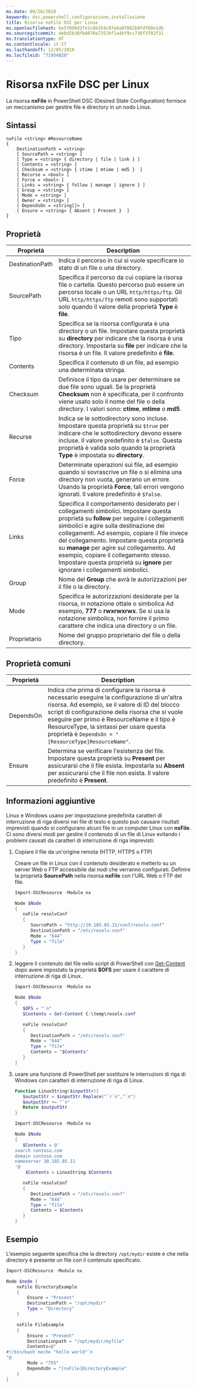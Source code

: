 ```yaml
---
ms.date: 09/20/2019
keywords: dsc,powershell,configurazione,installazione
title: Risorsa nxFile DSC per Linux
ms.openlocfilehash: be5f098d2fe1c8b354c07e6a8f882b8fdf00e1db
ms.sourcegitcommit: debd2b38fb8070a7357bf1a4bf9cc736f3702f31
ms.translationtype: HT
ms.contentlocale: it-IT
ms.lasthandoff: 12/05/2019
ms.locfileid: "71954828"
---
```

# <a name="dsc-for-linux-nxfile-resource"></a>Risorsa nxFile DSC per Linux

La risorsa **nxFile** in PowerShell DSC (Desired State Configuration) fornisce un meccanismo per gestire file e directory in un nodo Linux.

## <a name="syntax"></a>Sintassi

```Syntax
nxFile <string> #ResourceName
{
    DestinationPath = <string>
    [ SourcePath = <string> ]
    [ Type = <string> { directory | file | link } ]
    [ Contents = <string> ]
    [ Checksum = <string> { ctime | mtime | md5 }  ]
    [ Recurse = <bool> ]
    [ Force = <bool> ]
    [ Links = <string> { follow | manage | ignore } ]
    [ Group = <string> ]
    [ Mode = <string> ]
    [ Owner = <string> ]
    [ DependsOn = <string[]> ]
    [ Ensure = <string> { Absent | Present }  ]
}
```

## <a name="properties"></a>Proprietà

|Proprietà |Description |
|---|---|
|DestinationPath |Indica il percorso in cui si vuole specificare lo stato di un file o una directory. |
|SourcePath |Specifica il percorso da cui copiare la risorsa file o cartella. Questo percorso può essere un percorso locale o un URL `http/https/ftp`. Gli URL `http/https/ftp` remoti sono supportati solo quando il valore della proprietà **Type** è **file**. |
|Tipo |Specifica se la risorsa configurata è una directory o un file. Impostare questa proprietà su **directory** per indicare che la risorsa è una directory. Impostarla su **file** per indicare che la risorsa è un file. Il valore predefinito è **file**. |
|Contents |Specifica il contenuto di un file, ad esempio una determinata stringa. |
|Checksum |Definisce il tipo da usare per determinare se due file sono uguali. Se la proprietà **Checksum** non è specificata, per il confronto viene usato solo il nome del file o della directory. I valori sono: **ctime**, **mtime** o **md5**. |
|Recurse |Indica se le sottodirectory sono incluse. Impostare questa proprietà su `$true` per indicare che le sottodirectory devono essere incluse. Il valore predefinito è `$false`. Questa proprietà è valida solo quando la proprietà **Type** è impostata su **directory**. |
|Force |Determinate operazioni sui file, ad esempio quando si sovrascrive un file o si elimina una directory non vuota, generano un errore. Usando la proprietà **Force**, tali errori vengono ignorati. Il valore predefinito è `$false`. |
|Links |Specifica il comportamento desiderato per i collegamenti simbolici. Impostare questa proprietà su **follow** per seguire i collegamenti simbolici e agire sulla destinazione dei collegamenti. Ad esempio, copiare il file invece del collegamento. Impostare questa proprietà su **manage** per agire sul collegamento. Ad esempio, copiare il collegamento stesso. Impostare questa proprietà su **ignore** per ignorare i collegamenti simbolici. |
|Group |Nome del **Group** che avrà le autorizzazioni per il file o la directory. |
|Mode |Specifica le autorizzazioni desiderate per la risorsa, in notazione ottale o simbolica Ad esempio, **777** o **rwxrwxrwx**. Se si usa la notazione simbolica, non fornire il primo carattere che indica una directory o un file. |
|Proprietario |Nome del gruppo proprietario del file o della directory. |

## <a name="common-properties"></a>Proprietà comuni

|Proprietà |Description |
|---|---|
|DependsOn |Indica che prima di configurare la risorsa è necessario eseguire la configurazione di un'altra risorsa. Ad esempio, se il valore di ID del blocco script di configurazione della risorsa che si vuole eseguire per primo è ResourceName e il tipo è ResourceType, la sintassi per usare questa proprietà è `DependsOn = "[ResourceType]ResourceName"`. |
|Ensure |Determina se verificare l'esistenza del file. Impostare questa proprietà su **Present** per assicurarsi che il file esista. Impostarla su **Absent** per assicurarsi che il file non esista. Il valore predefinito è **Present**. |

## <a name="additional-information"></a>Informazioni aggiuntive

Linux e Windows usano per impostazione predefinita caratteri di interruzione di riga diversi nei file di testo e questo può causare risultati imprevisti quando si configurano alcuni file in un computer Linux con **nxFile**. Ci sono diversi modi per gestire il contenuto di un file di Linux evitando i problemi causati da caratteri di interruzione di riga imprevisti:

1. Copiare il file da un'origine remota (HTTP, HTTPS o FTP)

   Creare un file in Linux con il contenuto desiderato e metterlo su un server Web o FTP accessibile dai nodi che verranno configurati. Definire la proprietà **SourcePath** nella risorsa **nxFile** con l'URL Web o FTP del file.

   ```powershell
   Import-DSCResource -Module nx

   Node $Node
   {
      nxFile resolvConf
      {
         SourcePath = "http://10.185.85.11/conf/resolv.conf"
         DestinationPath = "/etc/resolv.conf"
         Mode = "644"
         Type = "file"
      }
   }
   ```

1. leggere il contenuto del file nello script di PowerShell con [Get-Content](https://technet.microsoft.com/library/hh849787.aspx) dopo avere impostato la proprietà **$OFS** per usare il carattere di interruzione di riga di Linux.

   ```powershell
   Import-DSCResource -Module nx

   Node $Node
   {
      $OFS = "`n"
      $Contents = Get-Content C:\temp\resolv.conf

      nxFile resolvConf
      {
         DestinationPath = "/etc/resolv.conf"
         Mode = "644"
         Type = "file"
         Contents = "$Contents"
      }
   }
   ```

1. usare una funzione di PowerShell per sostituire le interruzioni di riga di Windows con caratteri di interruzione di riga di Linux.

   ```powershell
   Function LinuxString($inputStr){
      $outputStr = $inputStr.Replace("`r`n","`n")
      $outputStr += "`n"
      Return $outputStr
   }

   Import-DSCResource -Module nx

   Node $Node
   {
      $Contents = @'
   search contoso.com
   domain contoso.com
   nameserver 10.185.85.11
   '@
       $Contents = LinuxString $Contents

      nxFile resolvConf
      {
         DestinationPath = "/etc/resolv.conf"
         Mode = "644"
         Type = "file"
         Contents = $Contents
      }
   }
   ```

## <a name="example"></a>Esempio

L'esempio seguente specifica che la directory `/opt/mydir` esiste e che nella directory è presente un file con il contenuto specificato.

```powershell
Import-DSCResource -Module nx

Node $node {
    nxFile DirectoryExample
    {
        Ensure = "Present"
        DestinationPath = "/opt/mydir"
        Type = "Directory"
    }

    nxFile FileExample
    {
        Ensure = "Present"
        Destinationpath = "/opt/mydir/myfile"
        Contents=@"
#!/bin/bash`necho "hello world"`n
"@
        Mode = "755"
        DependsOn = "[nxFile]DirectoryExample"
    }
}
```